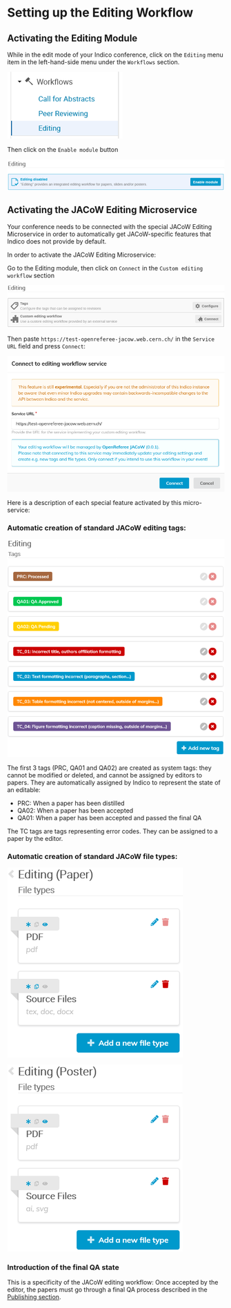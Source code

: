 # Setting up the Editing Workflow

## Activating the Editing Module

While in the edit mode of your Indico conference, click on the `Editing` menu item in the left-hand-side menu under the `Workflows` section.

![](../img/eiceditworkflow.png)

Then click on the `Enable module` button

![](../img/eicenableedit.png)

## Activating the JACoW Editing Microservice

Your conference needs to be connected with the special JACoW Editing Microservice in 
order to automatically get JACoW-specific features that Indico does not provide by default.

In order to activate the JACoW Editing Microservice:

Go to the Editing module, then click on `Connect` in the `Custom editing workflow` section

![](../img/eiccustomworkflow.png)

Then paste `https://test-openreferee-jacow.web.cern.ch/` in the `Service URL` field and press `Connect`:

![](../img/eiccustomworkflowconnect.png)

Here is a description of each special feature activated by this micro-service:

### Automatic creation of standard JACoW editing tags:

![](../img/eicjacowtags.png)

The first 3 tags (PRC, QA01 and QA02) are created as system tags: they cannot be modified or deleted, and cannot be assigned by editors to papers. They are automatically assigned by Indico to represent the state of an editable:  

- PRC: When a paper has been distilled  
- QA02: When a paper has been accepted  
- QA01: When a paper has been accepted and passed the final QA

The TC tags are tags representing error codes. They can be assigned to a paper by the editor.

### Automatic creation of standard JACoW file types:

![](../img/eicfiletypepaper.png)

![](../img/eicfiletypeposter.png)

### Introduction of the final QA state

This is a specificity of the JACoW editing workflow: Once accepted by 
the editor, the papers must go through a final QA process described in 
the [Publishing section](publish.md).
